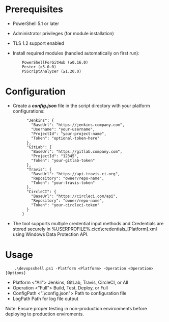 # Prerequisites

- PowerShell 5.1 or later
- Administrator privileges (for module installation)
- TLS 1.2 support enabled
- Install required modules (handled automatically on first run):

          PowerShellForGitHub (≥0.16.0)
          Pester (≥5.0.0)
          PSScriptAnalyzer (≥1.20.0)

# Configuration

- Create a ***config.json*** file in the script directory with your platform configurations:
  
            "Jenkins": {
              "BaseUrl": "https://jenkins.company.com",
              "Username": "your-username",
              "ProjectId": "your-project-name",
              "Token": "optional-token-here"
            },
            "GitLab": {
              "BaseUrl": "https://gitlab.company.com",
              "ProjectId": "12345",
              "Token": "your-gitlab-token"
            },
            "Travis": {
              "BaseUrl": "https://api.travis-ci.org",
              "Repository": "owner/repo-name",
              "Token": "your-travis-token"
            },
            "CircleCI": {
              "BaseUrl": "https://circleci.com/api",
              "Repository": "owner/repo-name",
              "Token": "your-circleci-token"
            }
          }

- The tool supports multiple credential input methods and Credentials are stored securely in %USERPROFILE%\.cicd\credentials_[Platform].xml using Windows Data Protection API.

# Usage

        .\devopsshell.ps1 -Platform <Platform> -Operation <Operation> [Options]

- Platform <"All"> Jenkins, GitLab, Travis, CircleCI, or All
- Operation <"Full"> Build, Test, Deploy, or Full
- ConfigPath <".\config.json"> Path to configuration file
- LogPath <Auto-generated> Path for log file output

Note: Ensure proper testing in non-production environments before deploying to production enviroments.
